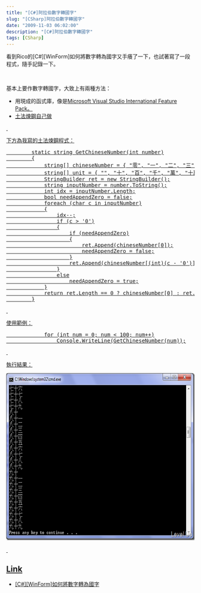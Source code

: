 ```yaml
---
title: "[C#]阿拉伯數字轉國字"
slug: "[CSharp]阿拉伯數字轉國字"
date: "2009-11-03 06:02:00"
description: "[C#]阿拉伯數字轉國字"
tags: [CSharp]
---
```


<p>看到Rico的[C#][WinForm]如何將數字轉為國字</a>又手癢了一下，也試著寫了一段程式，隨手記錄一下。</p>  <p> </p>  <p>基本上要作數字轉國字，大致上有兩種方法：</p>  <ul>   <li>用現成的函式庫，像是<a href="http://www.microsoft.com/downloads/details.aspx?displaylang=zh-tw&amp;FamilyID=7d1df9ce-4aee-467f-996e-bec826c5daa2" target="_blank">Microsoft Visual Studio International Feature Pack。 </li>    <li>土法煉鋼自己做 </li> </ul>  <p> </p>  <p>下方為我寫的土法煉鋼程式：</p>  <div style="padding-bottom: 0px; margin: 0px; padding-left: 0px; padding-right: 0px; display: inline; float: none; padding-top: 0px" id="scid:812469c5-0cb0-4c63-8c15-c81123a09de7:300f02f8-be28-4ad4-ace2-41724cb62cfc" class="wlWriterEditableSmartContent"><pre name="code" class="c#">        static string GetChineseNumber(int number)
        {
            string[] chineseNumber = { "零", "一", "二", "三", "四", "五", "六", "七", "八", "九" };
            string[] unit = { "", "十", "百", "千", "萬", "十萬", "百萬", "千萬", "億", "十億", "百億", "千億", "兆", "十兆", "百兆", "千兆" };
            StringBuilder ret = new StringBuilder();
            string inputNumber = number.ToString();
            int idx = inputNumber.Length;
            bool needAppendZero = false;
            foreach (char c in inputNumber)
            {
                idx--;
                if (c &gt; '0')
                {
                    if (needAppendZero)
                    {
                        ret.Append(chineseNumber[0]);
                        needAppendZero = false;
                    }
                    ret.Append(chineseNumber[(int)(c - '0')] + unit[idx]);
                }
                else
                    needAppendZero = true;
            }
            return ret.Length == 0 ? chineseNumber[0] : ret.ToString ();
        }</pre></div>

<p> </p>

<p>使用範例：</p>

<div style="padding-bottom: 0px; margin: 0px; padding-left: 0px; padding-right: 0px; display: inline; float: none; padding-top: 0px" id="scid:812469c5-0cb0-4c63-8c15-c81123a09de7:813b70e2-5345-4214-9b8e-c4884d02c56c" class="wlWriterSmartContent">
  <pre class="c#:nocontrols" name="code">            for (int num = 0; num &lt; 100; num++)
                Console.WriteLine(GetChineseNumber(num));</pre>
</div>

<p> </p>

<p>執行結果：</p>

<p><img style="border-right-width: 0px; display: inline; border-top-width: 0px; border-bottom-width: 0px; border-left-width: 0px" title="image" border="0" alt="image" src="\images\posts\11396\image_thumb.png" width="681" height="446" /> </p>

<p> </p>

<h2>Link</h2>

<ul>
  <li>[C#][WinForm]如何將數字轉為國字 </li>
</ul>
